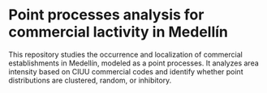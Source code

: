 # Point processes analysis for commercial lactivity in Medellín
This repository studies the occurrence and localization of commercial establishments in Medellín, modeled as a point processes. It analyzes area intensity based on CIUU commercial codes and identify whether point distributions are clustered, random, or inhibitory.
